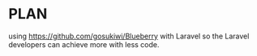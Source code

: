 # PLAN

using https://github.com/gosukiwi/Blueberry with Laravel
so the Laravel developers can achieve more with less code.
